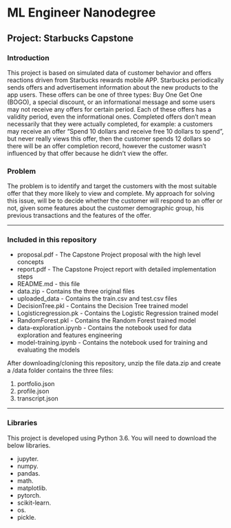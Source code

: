 # ML Engineer Nanodegree
## Project: Starbucks Capstone

### Introduction

This project is based on simulated data of customer behavior and offers reactions driven from Starbucks rewards mobile APP.
Starbucks periodically sends offers and advertisement information about the new products to the app users. These offers can be one of three types: Buy One Get One (BOGO), a special discount, or an informational message and some users may not receive any offers for certain period. Each of these offers has a validity period, even the informational ones. 
Completed offers don’t mean necessarily that they were actually completed, for example: a customers may receive an offer “Spend 10 dollars and receive free 10 dollars to spend”, but never really views this offer, then the customer spends 12 dollars so there will be an offer completion record, however the customer wasn’t influenced by that offer because he didn’t view the offer.

### Problem

The problem is to identify and target the customers with the most suitable offer that they more likely to view and complete.
My approach for solving this issue, will be to decide whether the customer will respond to an offer or not, given some features about the customer demographic group, his previous transactions and the features of the offer. 

--------

### Included in this repository

- proposal.pdf - The Capstone Project proposal with the high level concepts
- report.pdf - The Capstone Project report with detailed implementation steps
- README.md - this file
- data.zip - Contains the three original files 
- uploaded_data - Contains the train.csv and test.csv files
- DecisionTree.pkl - Contains the Decision Tree trained model
- Logisticregression.pk - Contains the Logistic Regression trained model
- RandomForest.pkl - Contains the Random Forest trained model
- data-exploration.ipynb - Contains the notebook used for data exploration and features engineering
- model-training.ipynb - Contains the notebook used for training and evaluating the models

After downloading/cloning this repository, unzip the file data.zip and create a /data folder contains the three files:
  1. portfolio.json
  2. profile.json
  3. transcript.json
--------
### Libraries

This project is developed using Python 3.6.
You will need to download the below libraries.
  - jupyter.
  - numpy. 
  - pandas. 
  - math. 
  - matplotlib. 
  - pytorch. 
  - scikit-learn.
  - os.
  - pickle.
